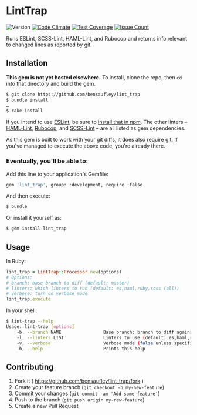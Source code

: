 # LintTrap

![Version](https://img.shields.io/badge/Version-0.1.5-yellow.svg)
[![Code Climate](https://codeclimate.com/github/bensaufley/lint_trap/badges/gpa.svg)](https://codeclimate.com/github/bensaufley/lint_trap)
[![Test Coverage](https://codeclimate.com/github/bensaufley/lint_trap/badges/coverage.svg)](https://codeclimate.com/github/bensaufley/lint_trap/coverage)
[![Issue Count](https://codeclimate.com/github/bensaufley/lint_trap/badges/issue_count.svg)](https://codeclimate.com/github/bensaufley/lint_trap)

Runs ESLint, SCSS-Lint, HAML-Lint, and Rubocop and returns info relevant to changed lines as reported by git.

## Installation

**This gem is not yet hosted elsewhere.** To install, clone the repo, then
`cd` into that directory and build the gem.

```bash
$ git clone https://github.com/bensaufley/lint_trap
$ bundle install
…
$ rake install
```

If you intend to use [ESLint], be sure to [install that in npm][npm-install].
The other linters – [HAML-Lint], [Rubocop], and [SCSS-Lint] – are all listed as
gem dependencies.

As this gem is built to work with your git diffs, it does also require git.
If you've managed to execute the above code, you're already there.

### Eventually, you'll be able to:

Add this line to your application's Gemfile:

```bash
gem 'lint_trap', group: :development, require :false
```

And then execute:

```sh
$ bundle
```

Or install it yourself as:

```sh
$ gem install lint_trap
```

## Usage

In Ruby:

```rb
lint_trap = LintTrap::Processor.new(options)
# Options:
# branch: base branch to diff (default: master)
# linters: which linters to run (default: es,haml,ruby,scss (all))
# verbose: turn on verbose mode
lint_trap.execute
```

In your shell:

```sh
$ lint-trap --help
Usage: lint-trap [options]
    -b, --branch NAME                Base branch: branch to diff against (default: master)
    -l, --linters LIST               Linters to use (default: es,haml,ruby,scss (all))
    -v, --verbose                    Verbose mode (false unless specified)
    -h, --help                       Prints this help
```

## Contributing

1. Fork it ( https://github.com/bensaufley/lint_trap/fork )
2. Create your feature branch (`git checkout -b my-new-feature`)
3. Commit your changes (`git commit -am 'Add some feature'`)
4. Push to the branch (`git push origin my-new-feature`)
5. Create a new Pull Request

[ESLint]: http://eslint.org
[HAML-Lint]: https://github.com/brigade/haml-lint
[Rubocop]: https://github.com/bbatsov/rubocop
[SCSS-Lint]: https://github.com/brigade/scss-lint
[npm-install]: http://eslint.org/docs/user-guide/getting-started
